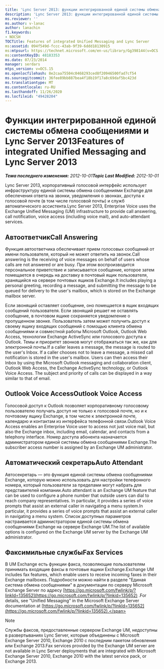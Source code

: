 ```yaml
---
title: 'Lync Server 2013: функции интегрированной единой системы обмена сообщениями'
description: 'Lync Server 2013: функции интегрированной единой системы обмена сообщениями.'
ms.reviewer: ''
ms.author: v-lanac
author: lanachin
f1.keywords:
- NOCSH
TOCTitle: Features of integrated Unified Messaging and Lync Server
ms:assetid: 094f549d-fccc-43ab-9f39-6ddd18130915
ms:mtpsurl: https://technet.microsoft.com/en-us/library/Gg398144(v=OCS.15)
ms:contentKeyID: 48183353
ms.date: 07/23/2014
manager: serdars
mtps_version: v=OCS.15
ms.openlocfilehash: 8e2caa75504c0468293ced8f20946500fad7cf54
ms.sourcegitcommit: 36fee89bb887bea4f18b19f17a8c69daf5bc423d
ms.translationtype: MT
ms.contentlocale: ru-RU
ms.lasthandoff: 11/26/2020
ms.locfileid: "49428204"
---
```

# <a name="features-of-integrated-unified-messaging-and-lync-server-2013"></a><span data-ttu-id="3caff-103">Функции интегрированной единой системы обмена сообщениями и Lync Server 2013</span><span class="sxs-lookup"><span data-stu-id="3caff-103">Features of integrated Unified Messaging and Lync Server 2013</span></span>

<div data-xmlns="http://www.w3.org/1999/xhtml">

<div class="topic" data-xmlns="http://www.w3.org/1999/xhtml" data-msxsl="urn:schemas-microsoft-com:xslt" data-cs="https://msdn.microsoft.com/">

<div data-asp="https://msdn2.microsoft.com/asp">



</div>

<div id="mainSection">

<div id="mainBody"><span data-ttu-id="3caff-104">

<span> </span></span><span class="sxs-lookup"><span data-stu-id="3caff-104">

<span> </span></span></span>

<span data-ttu-id="3caff-105">_**Тема последнего изменения:** 2012-10-01_</span><span class="sxs-lookup"><span data-stu-id="3caff-105">_**Topic Last Modified:** 2012-10-01_</span></span>

<span data-ttu-id="3caff-106">Lync Server 2013, корпоративный голосовой интерфейс использует инфраструктуру единой системы обмена сообщениями Exchange для обеспечения ответа на звонки, уведомления о звонках, доступа к голосовой почте (в том числе голосовой почты) и служб автоматического ассистента.</span><span class="sxs-lookup"><span data-stu-id="3caff-106">Lync Server 2013, Enterprise Voice uses the Exchange Unified Messaging (UM) infrastructure to provide call answering, call notification, voice access (including voice mail), and auto-attendant services.</span></span>

<div>

## <a name="call-answering"></a><span data-ttu-id="3caff-107">Автоответчик</span><span class="sxs-lookup"><span data-stu-id="3caff-107">Call Answering</span></span>

<span data-ttu-id="3caff-108">Функция автоответчика обеспечивает прием голосовых сообщений от имени пользователя, который не может ответить на звонок.</span><span class="sxs-lookup"><span data-stu-id="3caff-108">Call answering is the receiving of voice messages on behalf of users whose calls are not answered or are busy.</span></span> <span data-ttu-id="3caff-109">При этом воспроизводится персональное приветствие и записывается сообщение, которое затем помещается в очередь на доставку в почтовый ящик пользователя, хранящийся на сервере почтовых ящиков Exchange.</span><span class="sxs-lookup"><span data-stu-id="3caff-109">It includes playing a personal greeting, recording a message, and submitting the message to be queued for delivery to the user's mailbox, which is stored on the Exchange mailbox server.</span></span>

<span data-ttu-id="3caff-p102">Если звонящий оставляет сообщение, оно помещается в ящик входящих сообщений пользователя. Если звонящий решает не оставлять сообщение, в почтовом ящике сохраняется уведомление о пропущенном звонке. Пользователь затем может получить доступ к своему ящику входящих сообщений с помощью клиента обмена сообщениями и совместной работы Microsoft Outlook, Outlook Web Access, технологии Exchange ActiveSync или голосового доступа к Outlook. Темы и приоритет звонков могут отображаться так же, как для электронной почты.</span><span class="sxs-lookup"><span data-stu-id="3caff-p102">If a caller leaves a message, the message is routed to the user's Inbox. If a caller chooses not to leave a message, a missed call notification is stored in the user's mailbox. Users can then access their Inbox by using the Microsoft Outlook messaging and collaboration client, Outlook Web Access, the Exchange ActiveSync technology, or Outlook Voice Access. The subject and priority of calls can be displayed in a way similar to that of email.</span></span>

</div>

<div>

## <a name="outlook-voice-access"></a><span data-ttu-id="3caff-114">Outlook Voice Access</span><span class="sxs-lookup"><span data-stu-id="3caff-114">Outlook Voice Access</span></span>

<span data-ttu-id="3caff-115">Голосовой доступ к Outlook позволяет корпоративному голосовому пользователю получать доступ не только к голосовой почте, но и к почтовому ящику Exchange, в том числе к электронной почте, календарю и контактам из интерфейса телефонной связи.</span><span class="sxs-lookup"><span data-stu-id="3caff-115">Outlook Voice Access enables an Enterprise Voice user to access not just voice mail, but also the Exchange inbox, including email, calendar, and contacts from a telephony interface.</span></span> <span data-ttu-id="3caff-116">Номер доступа абонента назначается администратором единой системы обмена сообщениями Exchange.</span><span class="sxs-lookup"><span data-stu-id="3caff-116">The subscriber access number is assigned by an Exchange UM administrator.</span></span>

</div>

<div>

## <a name="auto-attendant"></a><span data-ttu-id="3caff-117">Автоматический секретарь</span><span class="sxs-lookup"><span data-stu-id="3caff-117">Auto Attendant</span></span>

<span data-ttu-id="3caff-118">Автосекретарь — это функция единой системы обмена сообщениями Exchange, которую можно использовать для настройки телефонного номера, который пользователи за пределами могут набрать для представителей компании.</span><span class="sxs-lookup"><span data-stu-id="3caff-118">Auto attendant is an Exchange UM feature that can be used to configure a phone number that outside users can dial to reach company representatives.</span></span> <span data-ttu-id="3caff-119">In particular, it provides a series of voice prompts that assist an external caller in navigating a menu system.</span><span class="sxs-lookup"><span data-stu-id="3caff-119">In particular, it provides a series of voice prompts that assist an external caller in navigating a menu system.</span></span> <span data-ttu-id="3caff-120">Список доступных параметров настраивается администратором единой системы обмена сообщениями Exchange на сервере Exchange UM.</span><span class="sxs-lookup"><span data-stu-id="3caff-120">The list of available options is configured on the Exchange UM server by the Exchange UM administrator.</span></span>

</div>

<div>

## <a name="fax-services"></a><span data-ttu-id="3caff-121">Факсимильные службы</span><span class="sxs-lookup"><span data-stu-id="3caff-121">Fax Services</span></span>

<span data-ttu-id="3caff-122">В UM Exchange есть функции факса, позволяющие пользователям принимать входящие факсы в почтовые ящики Exchange.</span><span class="sxs-lookup"><span data-stu-id="3caff-122">Exchange UM includes fax features, which enable users to receive incoming faxes in their Exchange mailboxes.</span></span> <span data-ttu-id="3caff-123">Подробности можно найти в разделе "Единая система обмена сообщениями" в документации по серверу Microsoft Exchange Server по адресу [https://go.microsoft.com/fwlink/p/?linkId=135652](https://go.microsoft.com/fwlink/p/?linkid=135652) .</span><span class="sxs-lookup"><span data-stu-id="3caff-123">For details, see "Unified Messaging" in the Microsoft Exchange Server documentation at [https://go.microsoft.com/fwlink/p/?linkId=135652](https://go.microsoft.com/fwlink/p/?linkid=135652).</span></span>

<div>


> [!NOTE]  
> <span data-ttu-id="3caff-124">Службы факсов, предоставленные сервером Exchange UM, недоступны в развертываниях Lync Server, которые объединены с Microsoft Exchange Server 2010, Exchange 2010 с последним пакетом обновления или Exchange 2013.</span><span class="sxs-lookup"><span data-stu-id="3caff-124">Fax services provided by the Exchange UM server are not available in Lync Server deployments that are integrated with Microsoft Exchange Server 2010, Exchange 2010 with the latest service pack, or Exchange 2013.</span></span>



<span data-ttu-id="3caff-125"></div>

</div>

</div>

<span> </span>

</div>

</div>

</span><span class="sxs-lookup"><span data-stu-id="3caff-125"></div>

</div>

</div>

<span> </span>

</div>

</div>

</span></span></div>

